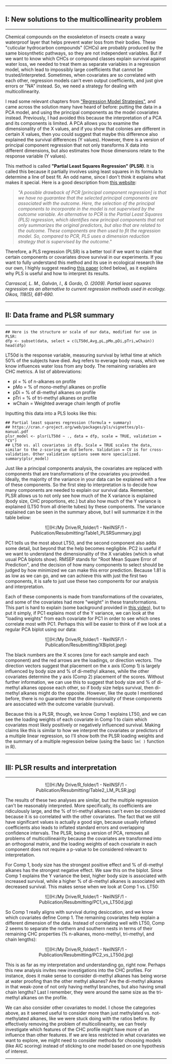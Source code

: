***

## I: New solutions to the multicollinearity problem 
***
Chemical compounds on the exoskeleton of insects create a waxy waterproof layer that helps prevent water loss from their bodies. These "cuticular hydrocarbon compounds" (CHCs) are probably produced by the same biosynthetic pathways, so they are not independent variables. But if we want to know which CHCs or compound classes explain survival against water loss, we needed to treat them as separate variables in a regression model, which lead to impossibly large coefficients that cannot be trusted/interpreted. Sometimes, when covariates are so correlated with each other, regression models can't even output coefficients, and just give errors or "NA" instead. So, we need a strategy for dealing with multicollinearity. 

I read some relevant chapters from ["Regression Model Strategies"](https://link.springer.com/book/10.1007/978-3-319-19425-7), and came across the solution many have heard of before: putting the data in a PCA model, and using the principal components as the model covariates instead. Previously, I had avoided this because the interpretation of a PCA and its components is limited. A PCA allows you to examine the dimensionality of the X values, and if you show that colonies are different in certain X values, then you could suggest that maybe this difference also explained the survival differences (Y values). However, there is a version of principal component regression that not only transforms X data into different dimensions, but also estimates how those dimensions relate to the response variable (Y values).

This method is called **"Partial Least Squares Regression" (PLSR)**. It is called this because it partially involves using least squares in its formula to determine a line of best fit. An odd name, since I don't think it explains what makes it special. Here is a good description from [this website](http://www.sthda.com/english/articles/37-model-selection-essentials-in-r/152-principal-component-and-partial-least-squares-regression-essentials/): 

> *"A possible drawback of PCR [principal component regression] is that we have no guarantee that the selected principal components are associated with the outcome. Here, the selection of the principal components to incorporate in the model is not supervised by the outcome variable. An alternative to PCR is the Partial Least Squares (PLS) regression, which identifies new principal components that not only summarizes the original predictors, but also that are related to the outcome. These components are then used to fit the regression model. So, compared to PCR, PLS uses a dimension reduction strategy that is supervised by the outcome."*

Therefore, a PLS regression (PLSR) is a better tool if we want to claim that certain components or covariates drove survival in our experiments. If you want to fully understand this method and its use in ecological research like our own, I highly suggest reading [this paper](https://onlinelibrary-wiley-com.libproxy.berkeley.edu/doi/10.1111/j.1600-0706.2008.16881.x) (cited below), as it explains why PLS is useful and how to interpret its results.

*Carrascal, L. M., Galván, I., & Gordo, O. (2009). Partial least squares regression as an alternative to current regression methods used in ecology. Oikos, 118(5), 681-690.*

***
## II: Data frame and PLSR summary 
***

```{r eval=TRUE}
## Here is the structure or scale of our data, modified for use in PLSR:
dfp <- subset(data, select = c(LT50d,Avg,pL,pMo,pDi,pTri,wChain))
head(dfp)
```
LT50d is the response variable, measuring survival by lethal time at which 50% of the subjects have died. Avg refers to everage body mass, which we know influences water loss from any body. The remaining variables are CHC metrics. A list of abbreviations:

- pl = % of n-alkanes on profile
- pMo = % of mono-methyl alkanes on profile
- pDi = % of di-methyl alkanes on profile
- pTri = % of tri-methyl alkanes on profile
- wChain = Weighted average chain length of profile

Inputting this data into a PLS looks like this:

```{r eval=TRUE}
## Partial least squares regression (formula + summary)
## https://cran.r-project.org/web/packages/pls/vignettes/pls-manual.pdf
plsr_model <- plsr(LT50d ~ ., data = dfp, scale = TRUE, validation = "CV")
## LT50 vs. all covariates in dfp. Scale = TRUE scales the data, similar to the z-scoring we did before. Validation = CV is for cross-validation. Other validation options seem more specialized. 
summary(plsr_model)
```
Just like a principal components analysis, the covariates are replaced with components that are transformations of the covariates you provided. Ideally, the majority of the variance in your data can be explained with a few of these components. So the first step to interpretation is to decide how many components are needed to explain our survival data. Remember, PLSR allows us to not only see how much of the X variance is explained (body size, CHC proportions, etc.) but also how much of the Y variance is explained (LT50 from all drierite tubes) by these components. The variance explained can be seen in the summary above, but I will summarize it in the table below:

<center>
![](H:/My Drive/R_folder/1 - NeilNSF/1 - Publication/Resubmitting/Table1_PLSRSummary.jpg)

</center>

PC1 tells us the most about LT50, and the second component also adds some detail, but beyond that the help becomes negligible. PC2 is useful if we want to understand the dimensionality of the X variables (which is what usual PCA biplots show). RMSEP stands for "Root Mean Square Error of Prediction", and the decision of how many components to select should be judged by how minimized we can make this error prediction. Because 1.81 is as low as we can go, and we can achieve this with just the first two components, it is safe to just use these two components for our analysis and interpretation.

Each of these components is made from transformations of the covariates, and some of the covariates had more "weight" in these transformations. This part is hard to explain (some background provided in [this video](https://youtu.be/Vf7doatc2rA)), but to put it simply, if PC1 explains most of the Y variance, we can look at the "loading weights" from each covariate for PC1 in order to see which ones correlate most with PC1. Perhaps this will be easier to think of if we look at a regular PCA biplot using our data:

<center>
![](H:/My Drive/R_folder/1 - NeilNSF/1 - Publication/Resubmitting/XBiplot.jpeg)

</center>

The black numbers are the X scores (one for each sample and each component) and the red arrows are the loadings, or direction vectors. The direction vectors suggest that placement on the x axis (Comp 1) is largely influenced by body size and % of di-methyl alkanes, while the other covariates determine the y axis (Comp 2) placement of the scores. Without further information, we can use this to suggest that body size and % of di-methyl alkanes oppose each other, so if body size helps survival, then di-methyl alkanes might do the opposite. However, like the quote I mentioned before, there is no guarantee that the dimensionality of these components are associated with the outcome variable (survival). 

Because this is a PLSR, though, we know Comp 1 explains LT50, and we can see the loading weights of each covariate in Comp 1 to claim which covariates most likely positively or negatively influenced survival. Making claims like this is similar to how we interpret the covariates or predictors of a multiple linear regression, so I'll show both the PLSR loading weights and the summary of a multiple regression below (using the basic `lm( )` function in R).

***
## III: PLSR results and interpretation 
***

<center>
![](H:/My Drive/R_folder/1 - NeilNSF/1 - Publication/Resubmitting/Table2_LM_PLSR.jpg)

</center>

The results of these two analyses are similar, but the multiple regression can't be reasonably interpreted. More specifically, its coefficients are ridiculously large, and the % of tri-methyl alkanes can't even be considered because it is so correlated with the other covariates. The fact that we still have significant values is actually a good sign, because usually inflated coefficients also leads to inflated standard errors and overlapping confidence intervals. The PLSR, being a version of PCA, removes all problems of multicollineairity because the covariates are transformed into an orthogonal matrix, and the loading weights of each covariate in each component does not require a p-value to be considered relevant to interpretation. 

For Comp 1, body size has the strongest positive effect and % of di-methyl alkanes has the strongest negative effect. We saw this on the biplot. Since Comp 1 explains the Y variance the best, higher body size is associated with increased survival, while a higher % of di-methyl alkanes is associated with decreased survival. This makes sense when we look at Comp 1 vs. LT50:

<center>
![](H:/My Drive/R_folder/1 - NeilNSF/1 - Publication/Resubmitting/PC1_vs_LT50d.jpg)

</center>

So Comp 1 really aligns with survival during desiccation, and we know which covariates define Comp 1. The remaining covariates help explain a different dimension of the data. Instead of correlating well with LT50, Comp 2 seems to separate the northern and southern nests in terms of their remaining CHC properties (% n-alkanes, mono-methyl, tri-methyl, and chain lengths):

<center>
![](H:/My Drive/R_folder/1 - NeilNSF/1 - Publication/Resubmitting/PC2_vs_LT50d.jpg)

</center>

This is as far as my interpretation and understanding go, right now. Perhaps this new analysis invites new investigations into the CHC profiles. For instance, does it make sense to consider di-methyl alkanes has being worse at water proofing than the other methyl alkanes? Are the di-methyl alkanes in that weak-zone of not only having methyl branches, but also having small chain lengths? Last I remember, they were around the same size as the tri-methyl alkanes on the profile. 

We can also consider other covariates to model. I chose the categories above, as it seemed useful to consider more than just methylated vs. not-methylated alkanes, like we were stuck doing with the ratios before. By effectively removing the problem of multicollinearity, we can freely investigate which features of the CHC profile might have more of an influence than other features. If we are less restricted in what covariates we want to explore, we might need to consider methods for choosing models (like AIC scoring) instead of sticking to one model based on one hypothesis of interest. 

***
